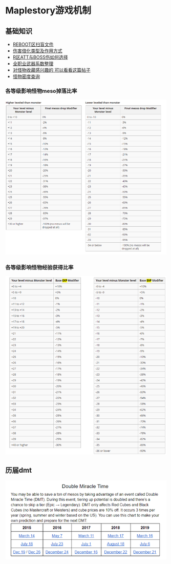 # Maplestory游戏机制

## 基础知识
* [REBOOT区扫盲文件](../../files/REBOOT.docx)
* [伤害倍化类型及作用方式](../../files/multipledmg.docx)
* [R区ATT与BOSS伤如何选择](../../files/RATTBOSS.docx)
* [全职业武器系数整理](../../files/weaponrate.txt)
* [对怪物收藏感兴趣的 可以看看这篇帖子](http://tieba.baidu.com/p/6076597111?share=9105&fr=share&unique=5B252F2240B2F8079F926D761AFA9E73&st=1573663652&client_type=1&client_version=10.3.16&sfc=copy)
* [怪物密度查询](https://maplestory.wiki/GMS/210.1.1/map)

### 各等级影响怪物meso掉落比率
![](../../images/level_meso.png)
### 各等级影响怪物经验获得比率
![](../../images/level_exp.png)

## 历届dmt
![](../../images/dmt.png)